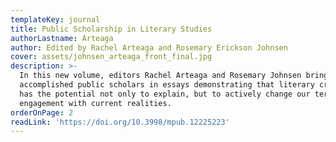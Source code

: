 ```yaml
---
templateKey: journal
title: Public Scholarship in Literary Studies
authorLastname: Arteaga
author: Edited by Rachel Arteaga and Rosemary Erickson Johnsen
cover: assets/johnsen_arteaga_front_final.jpg
description: >-
  In this new volume, editors Rachel Arteaga and Rosemary Johnsen bring together
  accomplished public scholars in essays demonstrating that literary criticism
  has the potential not only to explain, but to actively change our terms of
  engagement with current realities.
orderOnPage: 2
readLink: 'https://doi.org/10.3998/mpub.12225223'
---
```

